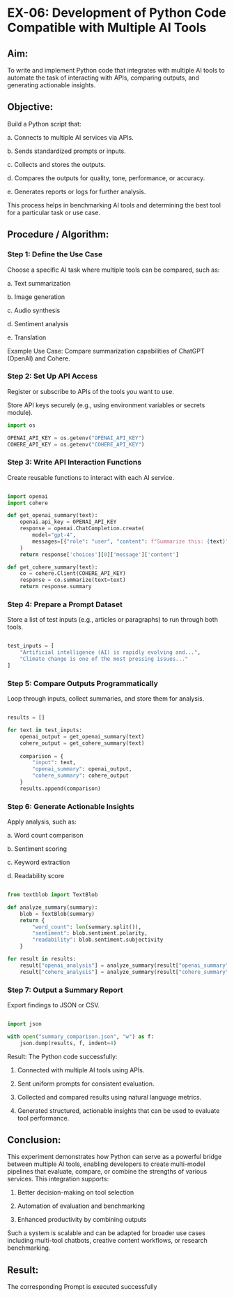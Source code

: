 # EX-06: Development of Python Code Compatible with Multiple AI Tools

## Aim: 
To write and implement Python code that integrates with multiple AI tools to automate the task of interacting with APIs, comparing outputs, and generating actionable insights.

## Objective:
Build a Python script that:

a. Connects to multiple AI services via APIs.

b. Sends standardized prompts or inputs.

c. Collects and stores the outputs.

d. Compares the outputs for quality, tone, performance, or accuracy.

e. Generates reports or logs for further analysis.

This process helps in benchmarking AI tools and determining the best tool for a particular task or use case.

## Procedure / Algorithm:
### Step 1: Define the Use Case
Choose a specific AI task where multiple tools can be compared, such as:

a. Text summarization

b. Image generation

c. Audio synthesis

d. Sentiment analysis

e. Translation

Example Use Case: Compare summarization capabilities of ChatGPT (OpenAI) and Cohere.

### Step 2: Set Up API Access
Register or subscribe to APIs of the tools you want to use.

Store API keys securely (e.g., using environment variables or secrets module).

```python
import os

OPENAI_API_KEY = os.getenv("OPENAI_API_KEY")
COHERE_API_KEY = os.getenv("COHERE_API_KEY")
```

### Step 3: Write API Interaction Functions
Create reusable functions to interact with each AI service.

```python

import openai
import cohere

def get_openai_summary(text):
    openai.api_key = OPENAI_API_KEY
    response = openai.ChatCompletion.create(
        model="gpt-4",
        messages=[{"role": "user", "content": f"Summarize this: {text}"}]
    )
    return response['choices'][0]['message']['content']

def get_cohere_summary(text):
    co = cohere.Client(COHERE_API_KEY)
    response = co.summarize(text=text)
    return response.summary
```

### Step 4: Prepare a Prompt Dataset
Store a list of test inputs (e.g., articles or paragraphs) to run through both tools.

```python

test_inputs = [
    "Artificial intelligence (AI) is rapidly evolving and...",
    "Climate change is one of the most pressing issues..."
]
```

### Step 5: Compare Outputs Programmatically
Loop through inputs, collect summaries, and store them for analysis.

```python

results = []

for text in test_inputs:
    openai_output = get_openai_summary(text)
    cohere_output = get_cohere_summary(text)
    
    comparison = {
        "input": text,
        "openai_summary": openai_output,
        "cohere_summary": cohere_output
    }
    results.append(comparison)
```

### Step 6: Generate Actionable Insights
Apply analysis, such as:

a. Word count comparison

b. Sentiment scoring

c. Keyword extraction

d. Readability score

```python

from textblob import TextBlob

def analyze_summary(summary):
    blob = TextBlob(summary)
    return {
        "word_count": len(summary.split()),
        "sentiment": blob.sentiment.polarity,
        "readability": blob.sentiment.subjectivity
    }

for result in results:
    result["openai_analysis"] = analyze_summary(result["openai_summary"])
    result["cohere_analysis"] = analyze_summary(result["cohere_summary"])
```

### Step 7: Output a Summary Report
Export findings to JSON or CSV.

```python

import json

with open("summary_comparison.json", "w") as f:
    json.dump(results, f, indent=4)
```
Result:
The Python code successfully:

1. Connected with multiple AI tools using APIs.

2. Sent uniform prompts for consistent evaluation.

3. Collected and compared results using natural language metrics.

4. Generated structured, actionable insights that can be used to evaluate tool performance.

## Conclusion:
This experiment demonstrates how Python can serve as a powerful bridge between multiple AI tools, enabling developers to create multi-model pipelines that evaluate, compare, or combine the strengths of various services. This integration supports:

1. Better decision-making on tool selection

2. Automation of evaluation and benchmarking

3. Enhanced productivity by combining outputs

Such a system is scalable and can be adapted for broader use cases including multi-tool chatbots, creative content workflows, or research benchmarking.


## Result: 
The corresponding Prompt is executed successfully
